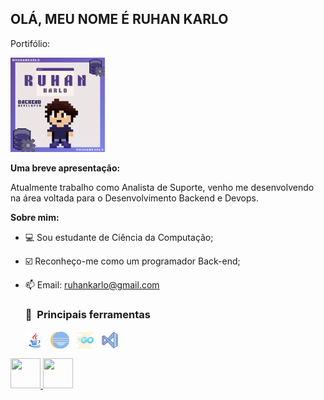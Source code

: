 ## OLÁ, MEU NOME É RUHAN KARLO
Portifólio:

<img src = "GitRuhan.gif" width=30% height=30%> 


**Uma breve apresentação:**

Atualmente trabalho como Analista de Suporte, venho me desenvolvendo na área voltada para o Desenvolvimento Backend e Devops.


**Sobre mim:**


- 💻 Sou estudante de Ciência da Computação;
- ☑️ Reconheço-me como um programador Back-end;
- 📫 Email: ruhankarlo@gmail.com


    


  <h3> 👾 &nbsp;Principais ferramentas</h3>
  <div style="display: flex; gap: 10px;">
    <img src="javaicon.png" alt="JAVA">
    <img src="eclipseicon.png" alt="ECLIPSE IDE">
    <img src="golangicon.png" alt="GO LANG">

    <img src="vscodeicon.png" alt="VSCODE">
  </div>


<a href="https://www.linkedin.com/in/ruhankarlo" target="_blank">
  <img src="https://i.ibb.co/Kx2GSrT/linkedin.png" width="48px" height="48px">
</a>
<a href="https://www.instagram.com/ruhankarlopro/" target="_blank">
  <img src="https://cdn.icon-icons.com/icons2/1211/PNG/512/1491579602-yumminkysocialmedia36_83067.png" width="48px" height="48px">
</a>




